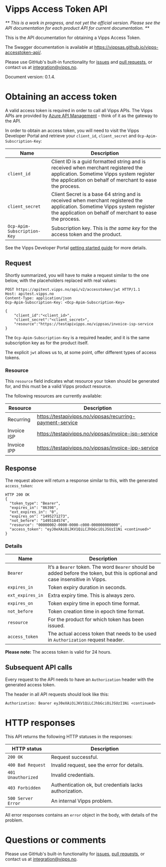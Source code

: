 # Vipps Access Token API

_** This is a work in progress, and not yet the official version. Please see the API documentation for each product API for current documentation. **_

This is the API documentation for obtaining a Vipps Access Token.

The Swagger documentation is available at https://vippsas.github.io/vipps-accesstoken-api/.

Please use GitHub's built-in functionality for
[issues](https://github.com/vippsas/vipps-invoice-api/issues)
and
[pull requests](https://github.com/vippsas/vipps-invoice-api/pulls),
or contact us at integration@vipps.no.

Document version: 0.1.4.

# Obtaining an access token

A valid access token is required in order to call all Vipps APIs.
The Vipps APIs are provided by
[Azure API Management](https://docs.microsoft.com/en-us/azure/api-management/api-management-key-concepts) - think of it as the gateway to the API.

In order to obtain an access token, you will need to visit the Vipps Developer Portal and
retrieve your `client_id`, `client_secret` and `Ocp-Apim-Subscription-Key`:

| Name                        | Description                                 |
| --------------------------- | ------------------------------------------- |
| `client_id`                 | Client ID is a guid formatted string and is received when merchant registered the application. Sometime Vipps system register the application on behalf of merchant to ease the process. |
| `client_secret`             | Client Secret is a base 64 string and is received when merchant registered the application. Sometime Vipps system register the application on behalf of merchant to ease the process. |        
| `Ocp-Apim-Subscription-Key` | Subscription key. This is _the same key_ for the access token and the product.  |

See the Vipps Developer Portal
[getting started guide](https://github.com/vippsas/vipps-developers/blob/master/vipps-developer-portal-getting-started.md)
for more details.

## Request

Shortly summarized, you will have to make a request similar to the one below, with the placeholders replaced with real values:

```http
POST https://apitest.vipps.no/api/v2/accesstoken/jwt HTTP/1.1
Host: apitest.vipps.no
Content-Type: application/json
Ocp-Apim-Subscription-Key: <Ocp-Apim-Subscription-Key>

{
	"client_id":"<client_id>",
	"client_secret":"<client_secret>",
	"resource":"https://testapivipps.no/vippsas/invoice-isp-service
}

```

The `Ocp-Apim-Subscription-Key` is a required header, and it is the same subscription key as for the product itself.

The explicit `jwt` allows us to, at some point, offer different types of access tokens.

### Resource

This `resource` field indicates what resource your token should be generated for,
and this must be a valid Vipps product resource.

The following resources are currently available:

| Resource                    | Description                                 |
| --------------------------- | ------------------------------------------- |
| Recurring  |  https://testapivipps.no/vippsas/recurring-payment-service |
| Invoice ISP  | https://testapivipps.no/vippsas/invoice-isp-service  |
| Invoice IPP   |  https://testapivipps.no/vippsas/invoice-ipp-service |

## Response

The request above will return a response similar to this, with the generated `access_token`:

```http
HTTP 200 OK
{
  "token_type": "Bearer",
  "expires_in": "86398",
  "ext_expires_in": "0",
  "expires_on": "1495271273",
  "not_before": "1495184574",
  "resource": "00000002-0000-0000-c000-000000000000",
  "access_token": "eyJ0eXAiOiJKV1QiLCJhbGciOiJSUzI1Ni <continued>"
}
```

### Details

| Name                        | Description                                 |
| --------------------------- | ------------------------------------------- |
| `Bearer`                    | It’s a `Bearer` token. The word `Bearer` should be added before the token, but this is optional and case insensitive in Vipps. |
| `expires_in`                | Token expiry duration in seconds. |
| `ext_expires_in`            | Extra expiry time. This is always zero. |
| `expires_on`                | Token expiry time in epoch time format. |
| `not_before`                | Token creation time in epoch time format. |
| `resource`                  | For the product for which token has been issued. |
| `access_token`              | The actual access token that needs to be used in `Authorization` request header. |

**Please note:** The access token is valid for 24 hours.

## Subsequent API calls

Every request to the API needs to have an `Authorization` header with the generated access token.

The header in all API requests should look like this:

```http
Authorization: Bearer eyJ0eXAiOiJKV1QiLCJhbGciOiJSUzI1Ni <continued>
```

# HTTP responses

This API returns the following HTTP statuses in the responses:

| HTTP status         | Description                                 |
| ------------------- | ------------------------------------------- |
| `200 OK`            | Request successful.                          |
| `400 Bad Request`   | Invalid request, see the error for details.  |
| `401 Unauthorized`  | Invalid credentials.                         |
| `403 Forbidden`     | Authentication ok, but credentials lacks authorization.  |
| `500 Server Error`  | An internal Vipps problem.                  |

All error responses contains an `error` object in the body, with details of the problem.

# Questions or comments

Please use GitHub's built-in functionality for
[issues](https://github.com/vippsas/vipps-recurring-api/issues),
[pull requests](https://github.com/vippsas/vipps-recurring-api/pulls),
or contact us at integration@vipps.no.
